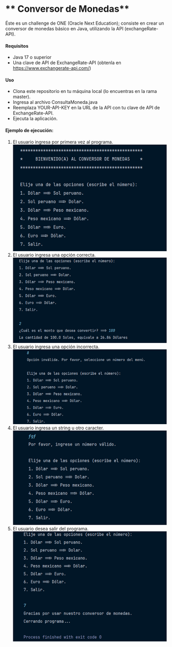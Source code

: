 # ** Conversor de Monedas**
<p>
Éste es un challenge de ONE (Oracle Next Education);
consiste en crear un conversor de monedas básico en Java, utilizando la API (exchangeRate-API).
</p>

#### Requisitos
- Java 17 o superior
- Una clave de API de ExchangeRate-API (obtenla en https://www.exchangerate-api.com/)

#### Uso
- Clona este repositorio en tu máquina local (lo encuentras en la rama master).
- Ingresa al archivo ConsultaMoneda.java
- Reemplaza YOUR-API-KEY en la URL de la API con tu clave de API de ExchangeRate-API.
- Ejecuta la aplicación.

#### Ejemplo de ejecución:
1. El usuario ingresa por primera vez al programa.
   ![captura de la consola](src/media/menu.PNG)
2. El usuario ingresa una opción correcta.
   ![captura de la consola](src/media/opcion-valida.PNG)
3. El usuario ingresa una opción incorrecta.
   ![captura de la consola](src/media/opcion-invalida.PNG)
4. El usuario ingresa un string u otro caracter.
   ![captura de la consola](src/media/string.PNG)
5. El usuario desea salir del programa.
   ![captura de la consola](src/media/salir.PNG)



